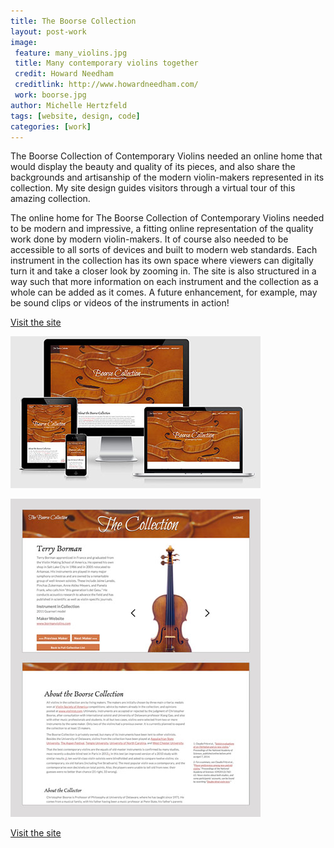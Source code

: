 ```yaml
---
title: The Boorse Collection
layout: post-work
image:
 feature: many_violins.jpg
 title: Many contemporary violins together
 credit: Howard Needham
 creditlink: http://www.howardneedham.com/
 work: boorse.jpg
author: Michelle Hertzfeld
tags: [website, design, code]
categories: [work]
---
```

The Boorse Collection of Contemporary Violins needed an online home that would display the beauty and quality of its pieces, and also share the backgrounds and artisanship of the modern violin-makers represented in its collection. My site design guides visitors through a virtual tour of this amazing collection.<!--more-->

The online home for The Boorse Collection of Contemporary Violins needed to be modern and impressive, a fitting online representation of the quality work done by modern violin-makers. It of course also needed to be accessible to all sorts of devices and built to modern web standards. Each instrument in the collection has its own space where viewers can digitally turn it and take a closer look by zooming in. The site is also structured in a way such that more information on each instrument and the collection as a whole can be added as it comes. A future enhancement, for example, may be sound clips or videos of the instruments in action!

[Visit the site](http://www.boorsecollection.com/)
 
![The Boorse Collection of Contemporary Violins responsive website](/assets/img/boorse_responsive.jpg)

![The Boorse Collection of Contemporary Violins website](/assets/img/boorse_site.jpg)
 
 [Visit the site](http://www.boorsecollection.com/)
